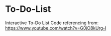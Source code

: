 # To-Do-List
Interactive To-Do List
Code referencing from: https://www.youtube.com/watch?v=G0jO8kUrg-I

